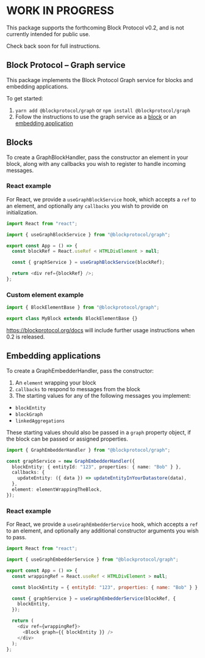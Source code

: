 # WORK IN PROGRESS

This package supports the forthcoming Block Protocol v0.2, and is not currently intended for public use.

Check back soon for full instructions.

## Block Protocol – Graph service

This package implements the Block Protocol Graph service for blocks and embedding applications.

To get started:

1.  `yarn add @blockprotocol/graph` or `npm install @blockprotocol/graph`
1.  Follow the instructions to use the graph service as a [block](#blocks) or an [embedding application](#embedding-applications)

## Blocks

To create a GraphBlockHandler, pass the constructor an element in your block, along with any callbacks you wish to register to handle incoming messages.

### React example

For React, we provide a `useGraphBlockService` hook, which accepts a `ref` to an element, and optionally any `callbacks` you wish to provide on initialization.

```javascript
import React from "react";

import { useGraphBlockService } from "@blockprotocol/graph";

export const App = () => {
  const blockRef = React.useRef < HTMLDivElement > null;

  const { graphService } = useGraphBlockService(blockRef);

  return <div ref={blockRef} />;
};
```

### Custom element example

```javascript
import { BlockElementBase } from "@blockprotocol/graph";

export class MyBlock extends BlockElementBase {}
```

https://blockprotocol.org/docs will include further usage instructions when 0.2 is released.

## Embedding applications

To create a GraphEmbedderHandler, pass the constructor:

1.  An `element` wrapping your block
1.  `callbacks` to respond to messages from the block
1.  The starting values for any of the following messages you implement:

- `blockEntity`
- `blockGraph`
- `linkedAggregations`

These starting values should also be passed in a `graph` property object, if the block can be passed or assigned properties.

```typescript
import { GraphEmbedderHandler } from "@blockprotocol/graph";

const graphService = new GraphEmbedderHandler({
  blockEntity: { entityId: "123", properties: { name: "Bob" } },
  callbacks: {
    updateEntity: ({ data }) => updateEntityInYourDatastore(data),
  },
  element: elementWrappingTheBlock,
});
```

### React example

For React, we provide a `useGraphEmbedderService` hook, which accepts a `ref` to an element, and optionally any
additional constructor arguments you wish to pass.

```javascript
import React from "react";

import { useGraphEmbedderService } from "@blockprotocol/graph";

export const App = () => {
  const wrappingRef = React.useRef < HTMLDivElement > null;

  const blockEntity = { entityId: "123", properties: { name: "Bob" } };

  const { graphService } = useGraphEmbedderService(blockRef, {
    blockEntity,
  });

  return (
    <div ref={wrappingRef}>
      <Block graph={{ blockEntity }} />
    </div>
  );
};
```
